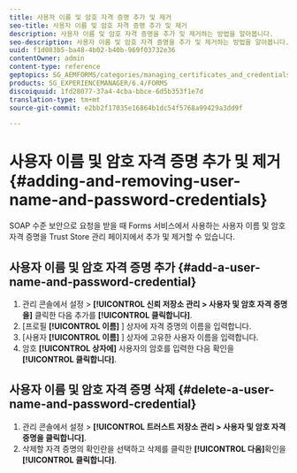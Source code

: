 ```yaml
---
title: 사용자 이름 및 암호 자격 증명 추가 및 제거
seo-title: 사용자 이름 및 암호 자격 증명 추가 및 제거
description: 사용자 이름 및 암호 자격 증명을 추가 및 제거하는 방법을 알아봅니다.
seo-description: 사용자 이름 및 암호 자격 증명을 추가 및 제거하는 방법을 알아봅니다.
uuid: f1d083b5-ba48-4b02-b40b-969f03732e36
contentOwner: admin
content-type: reference
geptopics: SG_AEMFORMS/categories/managing_certificates_and_credentials
products: SG_EXPERIENCEMANAGER/6.4/FORMS
discoiquuid: 1fd28077-37a4-4cba-bbce-6d5b353f1e7d
translation-type: tm+mt
source-git-commit: e2bb2f17035e16864b1dc54f5768a99429a3dd9f

---
```



# 사용자 이름 및 암호 자격 증명 추가 및 제거 {#adding-and-removing-user-name-and-password-credentials}

SOAP 수준 보안으로 요청을 받을 때 Forms 서비스에서 사용하는 사용자 이름 및 암호 자격 증명을 Trust Store 관리 페이지에서 추가 및 제거할 수 있습니다.

## 사용자 이름 및 암호 자격 증명 추가 {#add-a-user-name-and-password-credential}

1. 관리 콘솔에서 설정 > **[!UICONTROL 신뢰 저장소 관리 > 사용자 및 암호 자격 증명을]** 클릭한 다음 추가를 **[!UICONTROL 클릭합니다]**.
1. [프로필 **[!UICONTROL 이름]** ] 상자에 자격 증명의 이름을 입력합니다.
1. [사용자 **[!UICONTROL 이름]** ] 상자에 고유한 사용자 이름을 입력합니다.
1. 암호 **[!UICONTROL 상자에]** 사용자의 암호를 입력한 다음 확인을 **[!UICONTROL 클릭합니다]**.

## 사용자 이름 및 암호 자격 증명 삭제 {#delete-a-user-name-and-password-credential}

1. 관리 콘솔에서 설정 > **[!UICONTROL 트러스트 저장소 관리 > 사용자 및 암호 자격 증명을 클릭합니다]**.
1. 삭제할 자격 증명의 확인란을 선택하고 삭제를 클릭한 **[!UICONTROL 다음]**&#x200B;확인을 **[!UICONTROL 클릭합니다]**.

